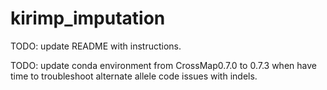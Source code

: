 # kirimp_imputation

TODO: update README with instructions.

TODO: update conda environment from CrossMap0.7.0 to 0.7.3 when have time to
troubleshoot alternate allele code issues with indels.
